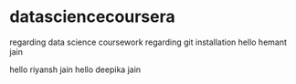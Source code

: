 # datasciencecoursera
regarding data science coursework
regarding git installation
hello hemant jain


hello riyansh jain
hello deepika jain
